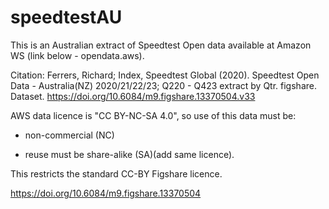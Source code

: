 # speedtestAU

This is an Australian extract of Speedtest Open data available at Amazon WS (link below - opendata.aws).

Citation: Ferrers, Richard; Index, Speedtest Global (2020). Speedtest Open Data - Australia(NZ) 2020/21/22/23; Q220 - Q423 extract by Qtr. figshare. Dataset. https://doi.org/10.6084/m9.figshare.13370504.v33

AWS data licence is "CC BY-NC-SA 4.0", so use of this data must be:

- non-commercial (NC)

- reuse must be share-alike (SA)(add same licence).

This restricts the standard CC-BY Figshare licence.



https://doi.org/10.6084/m9.figshare.13370504
